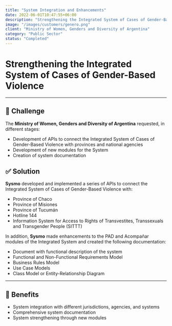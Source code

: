 ```yaml
---
title: "System Integration and Enhancements"
date: 2022-06-01T10:47:55+06:00
description: "Strengthening the Integrated System of Cases of Gender-Based Violence"
image: "/images/customers/genero.png"
client: "Ministry of Women, Genders and Diversity of Argentina"
category: "Public Sector"
status: "Completed"
---
```

# Strengthening the Integrated System of Cases of Gender-Based Violence

---

## 🎯 Challenge

The **Ministry of Women, Genders and Diversity of Argentina** requested, in different stages:
- Development of APIs to connect the Integrated System of Cases of Gender-Based Violence with provinces and national agencies
- Development of new modules for the System
- Creation of system documentation

## ✅ Solution

**Sysmo** developed and implemented a series of APIs to connect the Integrated System of Cases of Gender-Based Violence with:
- Province of Chaco
- Province of Misiones
- Province of Tucumán
- Hotline 144
- Information System for Access to Rights of Transvestites, Transsexuals and Transgender People (SITTT)

In addition, **Sysmo** made enhancements to the PAD and Acompañar modules of the Integrated System and created the following documentation:
- Document with functional description of the system
- Functional and Non-Functional Requirements Model
- Business Rules Model
- Use Case Models
- Class Model or Entity-Relationship Diagram

---

## 🧩 Benefits

- System integration with different jurisdictions, agencies, and systems
- Comprehensive system documentation
- System strengthening through new modules
